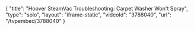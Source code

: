 {
    "title": "Hoover SteamVac Troubleshooting: Carpet Washer Won't Spray",
    "type": "solo",
    "layout": "iframe-static",
    "videoId": "3788040",
    "url": "\/tvpembed\/3788040"
}